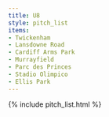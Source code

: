 ```yaml
---
title: U8
style: pitch_list
items:
- Twickenham
- Lansdowne Road
- Cardiff Arms Park
- Murrayfield
- Parc des Princes
- Stadio Olimpico
- Ellis Park
---
```


{% include pitch_list.html %}
